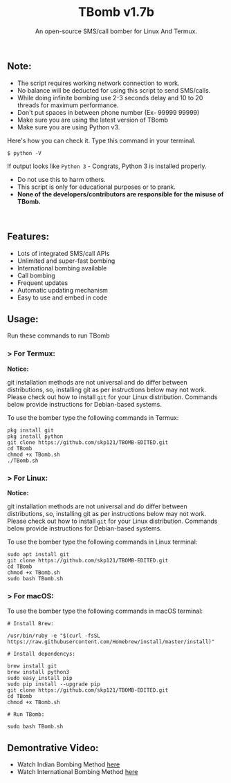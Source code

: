 <h1 align="center">TBomb v1.7b</h1>
<p align="center">An open-source SMS/call bomber for Linux And Termux.</p><br>

## Note:

- The script requires working network connection to work.
- No balance will be deducted for using this script to send SMS/calls.
- While doing infinite bombing use 2-3 seconds delay and 10 to 20 threads for maximum performance.
- Don't put spaces in between phone number (Ex- 99999 99999)
- Make sure you are using the latest version of TBomb
- Make sure you are using Python v3.

Here's how you can check it. Type this command in your terminal.
```
$ python -V
```
If output looks like `Python 3` - Congrats, Python 3 is installed properly.

- Do not use this to harm others.
- This script is only for educational purposes or to prank.
- **None of the developers/contributors are responsible for the misuse of TBomb.**
<br>

## Features:

- Lots of integrated SMS/call APIs
- Unlimited and super-fast bombing
- International bombing available
- Call bombing
- Frequent updates
- Automatic updating mechanism
- Easy to use and embed in code

## Usage:

Run these commands to run TBomb

### > For Termux:

**Notice:** 

git installation methods are not universal and do differ between distributions,
so, installing git as per instructions below may not work.
Please check out how to install `git` for your Linux distribution.
Commands below provide instructions for Debian-based systems.

To use the bomber type the following commands in Termux:
```
pkg install git
pkg install python
git clone https://github.com/skp121/TBOMB-EDITED.git
cd TBomb
chmod +x TBomb.sh
./TBomb.sh
```

### > For Linux:

**Notice:** 

git installation methods are not universal and do differ between distributions,
so, installing git as per instructions below may not work.
Please check out how to install `git` for your Linux distribution.
Commands below provide instructions for Debian-based systems.

To use the bomber type the following commands in Linux terminal:
```
sudo apt install git
git clone https://github.com/skp121/TBOMB-EDITED.git
cd TBomb
chmod +x TBomb.sh
sudo bash TBomb.sh
```

### > For macOS:

To use the bomber type the following commands in macOS terminal:
```
# Install Brew: 

/usr/bin/ruby -e "$(curl -fsSL https://raw.githubusercontent.com/Homebrew/install/master/install)"

# Install dependencys:

brew install git
brew install python3
sudo easy_install pip
sudo pip install --upgrade pip
git clone https://github.com/skp121/TBOMB-EDITED.git
cd TBomb
chmod +x TBomb.sh

# Run TBomb:

sudo bash TBomb.sh
```

## Demontrative Video:

- Watch Indian Bombing Method <a href="https://youtu.be/9KWkwsr_QGw">here</a><br>
- Watch International Bombing Method <a href="https://youtu.be/JqsHkyIcnPM">here</a><br>
